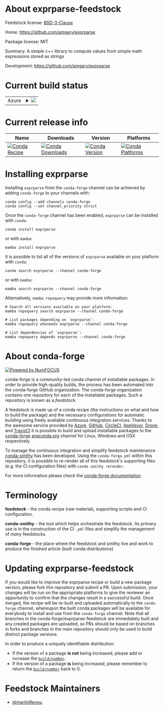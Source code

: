 About exprparse-feedstock
=========================

Feedstock license: [BSD-3-Clause](https://github.com/conda-forge/exprparse-feedstock/blob/main/LICENSE.txt)

Home: https://github.com/amgary/exprparse

Package license: MIT

Summary: A simple c++ library to compute values from simple math expressions stored as strings

Development: https://github.com/amgary/exprparse

Current build status
====================


<table>
    
  <tr>
    <td>Azure</td>
    <td>
      <details>
        <summary>
          <a href="https://dev.azure.com/conda-forge/feedstock-builds/_build/latest?definitionId=21546&branchName=main">
            <img src="https://dev.azure.com/conda-forge/feedstock-builds/_apis/build/status/exprparse-feedstock?branchName=main">
          </a>
        </summary>
        <table>
          <thead><tr><th>Variant</th><th>Status</th></tr></thead>
          <tbody><tr>
              <td>linux_64</td>
              <td>
                <a href="https://dev.azure.com/conda-forge/feedstock-builds/_build/latest?definitionId=21546&branchName=main">
                  <img src="https://dev.azure.com/conda-forge/feedstock-builds/_apis/build/status/exprparse-feedstock?branchName=main&jobName=linux&configuration=linux%20linux_64_" alt="variant">
                </a>
              </td>
            </tr><tr>
              <td>osx_64</td>
              <td>
                <a href="https://dev.azure.com/conda-forge/feedstock-builds/_build/latest?definitionId=21546&branchName=main">
                  <img src="https://dev.azure.com/conda-forge/feedstock-builds/_apis/build/status/exprparse-feedstock?branchName=main&jobName=osx&configuration=osx%20osx_64_" alt="variant">
                </a>
              </td>
            </tr><tr>
              <td>win_64</td>
              <td>
                <a href="https://dev.azure.com/conda-forge/feedstock-builds/_build/latest?definitionId=21546&branchName=main">
                  <img src="https://dev.azure.com/conda-forge/feedstock-builds/_apis/build/status/exprparse-feedstock?branchName=main&jobName=win&configuration=win%20win_64_" alt="variant">
                </a>
              </td>
            </tr>
          </tbody>
        </table>
      </details>
    </td>
  </tr>
</table>

Current release info
====================

| Name | Downloads | Version | Platforms |
| --- | --- | --- | --- |
| [![Conda Recipe](https://img.shields.io/badge/recipe-exprparse-green.svg)](https://anaconda.org/conda-forge/exprparse) | [![Conda Downloads](https://img.shields.io/conda/dn/conda-forge/exprparse.svg)](https://anaconda.org/conda-forge/exprparse) | [![Conda Version](https://img.shields.io/conda/vn/conda-forge/exprparse.svg)](https://anaconda.org/conda-forge/exprparse) | [![Conda Platforms](https://img.shields.io/conda/pn/conda-forge/exprparse.svg)](https://anaconda.org/conda-forge/exprparse) |

Installing exprparse
====================

Installing `exprparse` from the `conda-forge` channel can be achieved by adding `conda-forge` to your channels with:

```
conda config --add channels conda-forge
conda config --set channel_priority strict
```

Once the `conda-forge` channel has been enabled, `exprparse` can be installed with `conda`:

```
conda install exprparse
```

or with `mamba`:

```
mamba install exprparse
```

It is possible to list all of the versions of `exprparse` available on your platform with `conda`:

```
conda search exprparse --channel conda-forge
```

or with `mamba`:

```
mamba search exprparse --channel conda-forge
```

Alternatively, `mamba repoquery` may provide more information:

```
# Search all versions available on your platform:
mamba repoquery search exprparse --channel conda-forge

# List packages depending on `exprparse`:
mamba repoquery whoneeds exprparse --channel conda-forge

# List dependencies of `exprparse`:
mamba repoquery depends exprparse --channel conda-forge
```


About conda-forge
=================

[![Powered by
NumFOCUS](https://img.shields.io/badge/powered%20by-NumFOCUS-orange.svg?style=flat&colorA=E1523D&colorB=007D8A)](https://numfocus.org)

conda-forge is a community-led conda channel of installable packages.
In order to provide high-quality builds, the process has been automated into the
conda-forge GitHub organization. The conda-forge organization contains one repository
for each of the installable packages. Such a repository is known as a *feedstock*.

A feedstock is made up of a conda recipe (the instructions on what and how to build
the package) and the necessary configurations for automatic building using freely
available continuous integration services. Thanks to the awesome service provided by
[Azure](https://azure.microsoft.com/en-us/services/devops/), [GitHub](https://github.com/),
[CircleCI](https://circleci.com/), [AppVeyor](https://www.appveyor.com/),
[Drone](https://cloud.drone.io/welcome), and [TravisCI](https://travis-ci.com/)
it is possible to build and upload installable packages to the
[conda-forge](https://anaconda.org/conda-forge) [anaconda.org](https://anaconda.org/)
channel for Linux, Windows and OSX respectively.

To manage the continuous integration and simplify feedstock maintenance
[conda-smithy](https://github.com/conda-forge/conda-smithy) has been developed.
Using the ``conda-forge.yml`` within this repository, it is possible to re-render all of
this feedstock's supporting files (e.g. the CI configuration files) with ``conda smithy rerender``.

For more information please check the [conda-forge documentation](https://conda-forge.org/docs/).

Terminology
===========

**feedstock** - the conda recipe (raw material), supporting scripts and CI configuration.

**conda-smithy** - the tool which helps orchestrate the feedstock.
                   Its primary use is in the construction of the CI ``.yml`` files
                   and simplify the management of *many* feedstocks.

**conda-forge** - the place where the feedstock and smithy live and work to
                  produce the finished article (built conda distributions)


Updating exprparse-feedstock
============================

If you would like to improve the exprparse recipe or build a new
package version, please fork this repository and submit a PR. Upon submission,
your changes will be run on the appropriate platforms to give the reviewer an
opportunity to confirm that the changes result in a successful build. Once
merged, the recipe will be re-built and uploaded automatically to the
`conda-forge` channel, whereupon the built conda packages will be available for
everybody to install and use from the `conda-forge` channel.
Note that all branches in the conda-forge/exprparse-feedstock are
immediately built and any created packages are uploaded, so PRs should be based
on branches in forks and branches in the main repository should only be used to
build distinct package versions.

In order to produce a uniquely identifiable distribution:
 * If the version of a package **is not** being increased, please add or increase
   the [``build/number``](https://docs.conda.io/projects/conda-build/en/latest/resources/define-metadata.html#build-number-and-string).
 * If the version of a package **is** being increased, please remember to return
   the [``build/number``](https://docs.conda.io/projects/conda-build/en/latest/resources/define-metadata.html#build-number-and-string)
   back to 0.

Feedstock Maintainers
=====================

* [@martinRenou](https://github.com/martinRenou/)

